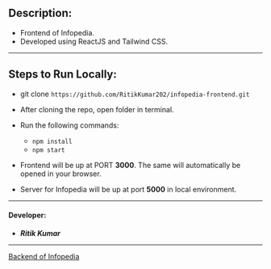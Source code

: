 
## Description:
- Frontend of Infopedia.
- Developed using ReactJS and Tailwind CSS.

------------------

## Steps to Run Locally:

- git clone `https://github.com/RitikKumar202/infopedia-frontend.git`

- After cloning the repo, open folder in terminal.

- Run the following commands:
    - `npm install`
    - `npm start`

- Frontend will be up at PORT **3000**. The same will automatically be opened in your browser.
- Server for Infopedia will be up at port **5000** in local environment.

---------------

#### Developer:
- ***Ritik Kumar***

-----------

[Backend of Infopedia](https://github.com/RitikKumar202/infopedia-backend)
